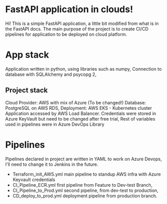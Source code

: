 # FastAPI application in clouds!

Hi! This is a simple FastAPI application, a little bit modified from what is in the FastAPI docs. The main purpose of the project is to create CI/CD pipelines for application to be deployed on cloud platform.


# App stack

Application written in python, using libraries such as numpy,
Connection to database with SQLAlchemy and psycopg 2,


## Project stack

Cloud Provider: AWS with mix of Azure (To be changed!)
Database: PostgreSQL on AWS RDS,
Deployment: AWS EKS - Kubernetes cluster
Application accessed by AWS Load Balancer. 
Credentials were stored in Azure KeyVault but need to be changed after free trial,
Rest of variables used in pipelines were in Azure DevOps Library

# Pipelines
Pipelines declared in project are written in YAML to work on Azure Devops, I'll need to change it to Jenkins in the future.
- Terraform_init_AWS.yml main pipeline to standup AWS infra with Azure Keyvault credentials
- CI_Pipeline_ECR.yml first pipeline from Feature to Dev-test Branch, 
- CI_Pipeline_to_Prod.yml second pipeline, from dev-test to production,
- CD_deploy_to_prod.yml deployment pipeline from production branch.
